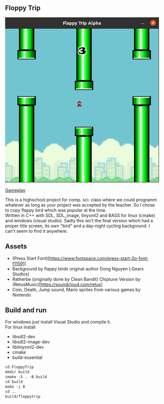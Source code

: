 ## Floppy Trip 

![ingame picture](https://github.com/sprenger120/FloppyTrip/blob/master/images/ingame.png "Ingame view")

[Gameplay](https://www.youtube.com/watch?v=gRv6eYzA1zo)

This is a highschool project for comp. sci. class where we could programm whatever as long as your project was accepted by the teacher. So I chose to copy flappy bird which was popular at the time.   
Written in C++ with SDL, SDL_image, tinyxml2 and BASS for linux (cmake)  and windows (visual studio). Sadly this isn't the final version which had a proper title screen, its own "bird" and a day-night cycling background. I can't seem to find it anywhere.


## Assets

- (Press Start Font)[https://www.fontspace.com/press-start-2p-font-f11591]
- Background by flappy birds original author Dong Nguyen (.Gears Studios)
- Ratherbe (originally done by Clean Bandit) Chiptune Version by (RetusMusic)[https://soundcloud.com/retus]
- Coin, Death, Jump sound, Mario sprites from various games by Nintendo


## Build and run

For windows just install Visual Studio and compile it.  
For linux install 

- libsdl2-dev 
- libsdl2-image-dev 
- libtinyxml2-dev
- cmake
- build-essential

```
cd FloppyTrip
mkdir build
cmake -S . -B build
cd build
make -j 8
cd ..
build/floppytrip
```



